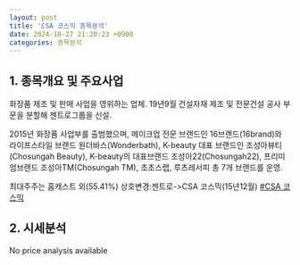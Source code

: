 ```yaml
---
layout: post
title: 'CSA 코스믹 종목분석'
date: 2024-10-27 21:20:23 +0900
categories: 종목분석
---
```


## 1. 종목개요 및 주요사업

화장품 제조 및 판매 사업을 영위하는 업체. 19년9월 건설자재 제조 및 전문건설 공사 부문을 분할해 젠트로그룹을 신설. 

2015년 화장품 사업부를 출범했으며, 메이크업 전문 브랜드인 16브랜드(16brand)와 라이프스타일 브랜드 원더바스(Wonderbath), K-beauty 대표 브랜드인 조성아뷰티(Chosungah Beauty), K-beauty의 대표브랜드 조성아22(Chosungah22), 프리미엄브랜드 조성아TM(Chosungah TM), 초초스랩, 루츠레서피 총 7개 브랜드를 운영.

최대주주는 홈캐스트 외(55.41%) 상호변경:젠트로->CSA 코스믹(15년12월)
[#CSA 코스믹](#)

## 2. 시세분석

No price analysis available
